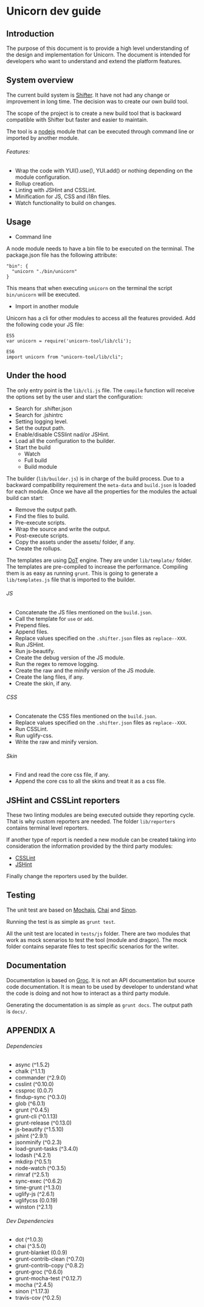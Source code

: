 Unicorn dev guide
====================

Introduction
---------------------

The purpose of this document is to provide a high level understanding of the design and implementation for Unicorn. The document is intended for developers who want to understand and extend the platform features.

System overview
---------------------

The current build system is [Shifter](http://yui.github.io/shifter/). It have not had any change or improvement in long time. The decision was to create our own build tool.

The scope of the project is to create a new build tool that is backward compatible with Shifter but faster and easier to maintain.

The tool is a [nodejs](https://nodejs.org/en/) module that can be executed through command line or imported by another module.

###### Features:

* Wrap the code with YUI().use(), YUI.add() or nothing depending on the module configuration.
* Rollup creation.
* Linting with JSHint and CSSLint.
* Minification for JS, CSS and i18n files.
* Watch functionality to build on changes.

Usage
---------------------

* Command line

A node module needs to have a bin file to be executed on the terminal. The package.json file has the following attribute:

    "bin": {
      "unicorn "./bin/unicorn"
    }

This means that when executing ```unicorn``` on the terminal the script ```bin/unicorn``` will be executed.

* Import in another module

Unicorn has a cli for other modules to access all the features provided. Add the following code your JS file:

    ES5
    var unicorn = require('unicorn-tool/lib/cli');

    ES6
    import unicorn from "unicorn-tool/lib/cli";

Under the hood
---------------------

The only entry point is the ```lib/cli.js``` file. The ```compile``` function will receive the options set by the user and start the configuration:

* Search for .shifter.json
* Search for .jshintrc
* Setting logging level.
* Set the output path.
* Enable/disable CSSlint nad/or JSHint.
* Load all the configuration to the builder.
* Start the build
    * Watch
    * Full build
    * Build module

The builder (```lib/builder.js```) is in charge of the build process. Due to a backward compatibility requirement the ```meta-data``` and ```build.json``` is loaded for each module. Once we have all the properties for the modules the actual build can start:

* Remove the output path.
* Find the files to build.
* Pre-execute scripts.
* Wrap the source and write the output.
* Post-execute scripts.
* Copy the assets under the assets/ folder, if any.
* Create the rollups.

The templates are using [DoT](http://olado.github.io/doT/index.html) engine. They are under ```lib/template/``` folder. The templates are pre-compiled to increase the performance. Compiling them is as easy as running ```grunt```. This is going to generate a ```lib/templates.js``` file that is imported to the builder.


###### JS

* Concatenate the JS files mentioned on the ```build.json```.
* Call the template for ```use``` or ```add```.
* Prepend files.
* Append files.
* Replace values specified on the ```.shifter.json``` files as ```replace--XXX```.
* Run JSHint.
* Run js-beautify.
* Create the debug version of the JS module.
* Run the regex to remove logging.
* Create the raw and the minify version of the JS module.
* Create the lang files, if any.
* Create the skin, if any.


###### CSS

* Concatenate the CSS files mentioned on the ```build.json```.
* Replace values specified on the ```.shifter.json``` files as ```replace--XXX```.
* Run CSSLint.
* Run uglify-css.
* Write the raw and minify version.

###### Skin

* Find and read the core css file, if any.
* Append the core css to all the skins and treat it as a css file.

JSHint and CSSLint reporters
---------------------

These two linting modules are being executed outside they reporting cycle. That is why custom reporters are needed. The folder ```lib/reporters``` contains terminal level reporters.

If another type of report is needed a new module can be created taking into consideration the information provided by the third party modules:

* [CSSLint](https://github.com/CSSLint/csslint/wiki/Using-in-a-Node.js-Application)
* [JSHint](http://jshint.com/docs/api/)

Finally change the reporters used by the builder.

Testing
---------------------

The unit test are based on [Mochajs](https://mochajs.org/), [Chai](http://chaijs.com/) and [Sinon](http://sinonjs.org/).

Running the test is as simple as ```grunt test```.

All the unit test are located in ```tests/js``` folder. There are two modules that work as mock scenarios to test the tool (module and dragon). The mock folder contains separate files to test specific scenarios for the writer.

Documentation
---------------------

Documentation is based on [Groc](https://github.com/nevir/groc). It is not an API documentation but source code documentation. It is mean to be used by developer to understand what the code is doing and not how to interact as a third party module.

Generating the documentation is as simple as ```grunt docs```. The output path is ```docs/```.

APPENDIX A
---------------------

###### Dependencies

* async (^1.5.2)
* chalk (^1.1.1)
* commander (^2.9.0)
* csslint (^0.10.0)
* cssproc (0.0.7)
* findup-sync (^0.3.0)
* glob (^6.0.1)
* grunt (^0.4.5)
* grunt-cli (^0.1.13)
* grunt-release (^0.13.0)
* js-beautify (^1.5.10)
* jshint (^2.9.1)
* jsonminify (^0.2.3)
* load-grunt-tasks (^3.4.0)
* lodash (^4.2.1)
* mkdirp (^0.5.1)
* node-watch (^0.3.5)
* rimraf (^2.5.1)
* sync-exec (^0.6.2)
* time-grunt (^1.3.0)
* uglify-js (^2.6.1)
* uglifycss (0.0.19)
* winston (^2.1.1)

###### Dev Dependencies

* dot (^1.0.3)
* chai (^3.5.0)
* grunt-blanket (0.0.9)
* grunt-contrib-clean (^0.7.0)
* grunt-contrib-copy (^0.8.2)
* grunt-groc (^0.6.0)
* grunt-mocha-test (^0.12.7)
* mocha (^2.4.5)
* sinon (^1.17.3)
* travis-cov (^0.2.5)
